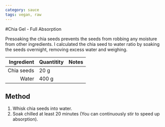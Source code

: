 ```yaml
---
category: sauce
tags: vegan, raw
---
```


#Chia Gel - Full Absorption

Presoaking the chia seeds prevents the seeds from robbing any moisture from other ingredients. I calculated the chia seed to water ratio by soaking the seeds overnight, removing excess water and weighing.  

Ingredient | Quantitity | Notes 
---------: | :--------- | :----
Chia seeds | 20 g | 
Water | 400 g | | 

## Method 
1. Whisk chia seeds into water.
2. Soak chilled at least 20 minutes (You can continuously stir to speed up absorption). 
